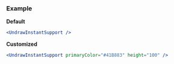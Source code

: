 ### Example

**Default**
```jsx
<UndrawInstantSupport />
```

**Customized**
```jsx
<UndrawInstantSupport primaryColor="#41B883" height="100" />
```
